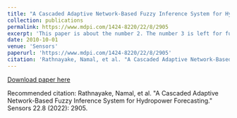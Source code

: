 ```yaml
---
title: "A Cascaded Adaptive Network-Based Fuzzy Inference System for Hydropower Forecasting"
collection: publications
permalink: https://www.mdpi.com/1424-8220/22/8/2905
excerpt: 'This paper is about the number 2. The number 3 is left for future work.'
date: 2010-10-01
venue: 'Sensors'
paperurl: 'https://www.mdpi.com/1424-8220/22/8/2905'
citation: 'Rathnayake, Namal, et al. "A Cascaded Adaptive Network-Based Fuzzy Inference System for Hydropower Forecasting." Sensors 22.8 (2022): 2905.'
---
```


[Download paper here](https://www.mdpi.com/1424-8220/22/8/2905)

Recommended citation: Rathnayake, Namal, et al. "A Cascaded Adaptive Network-Based Fuzzy Inference System for Hydropower Forecasting." Sensors 22.8 (2022): 2905.
